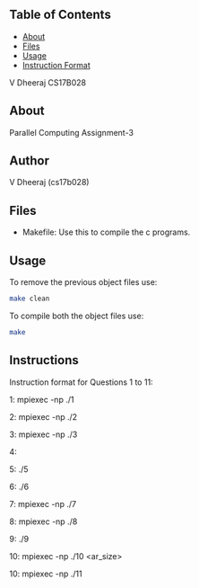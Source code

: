 
## Table of Contents

* [About](#about)
* [Files](#files)
* [Usage](#usage)
* [Instruction Format](#Instructions)

V Dheeraj
CS17B028

## About
Parallel Computing Assignment-3

## Author
V Dheeraj (cs17b028)

## Files
* Makefile: Use this to compile the c programs. 

## Usage
To remove the previous object files use:
```sh
make clean
```

To compile both the object files use:
```sh
make
```

## Instructions
Instruction format for Questions 1 to 11:

1: mpiexec -np <np> ./1 <size>

2: mpiexec -np <np> ./2 <size>

3: mpiexec -np <np> ./3 <size>

4: 

5: ./5 <threads> <size>

6: ./6 <threads> <size>

7:  mpiexec -np <np> ./7 <threads> <size>

8: mpiexec -np <np> ./8 <threads> <size>

9: ./9 <threads> <m> <n> <p>

10: mpiexec -np <np> ./10 <ar_size> <iterations>

10: mpiexec -np <np> ./11 <threads>